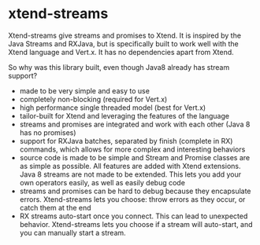 # xtend-streams

Xtend-streams give streams and promises to Xtend. It is inspired by the Java Streams and RXJava, but is specifically built to work well with the Xtend language and Vert.x. It has no dependencies apart from Xtend.

So why was this library built, even though Java8 already has stream support?

- made to be very simple and easy to use
- completely non-blocking (required for Vert.x)
- high performance single threaded model (best for Vert.x)
- tailor-built for Xtend and leveraging the features of the language
- streams and promises are integrated and work with each other (Java 8 has no promises)
- support for RXJava batches, separated by finish (complete in RX) commands, which allows for more complex and interesting behaviors
- source code is made to be simple and Stream and Promise classes are as simple as possible. All features are added with Xtend extensions. Java 8 streams are not made to be extended. This lets you add your own operators easily, as well as easily debug code
- streams and promises can be hard to debug because they encapsulate errors. Xtend-streams lets you choose: throw errors as they occur, or catch them at the end
- RX streams auto-start once you connect. This can lead to unexpected behavior. Xtend-streams lets you choose if a stream will auto-start, and you can manually start a stream.
